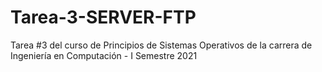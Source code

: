 # Tarea-3-SERVER-FTP
Tarea #3 del curso de Principios de Sistemas Operativos de la carrera de Ingeniería en Computación - I Semestre 2021 
